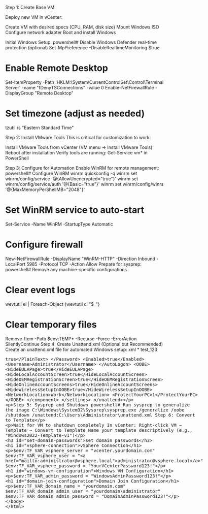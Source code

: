 Step 1: Create Base VM

Deploy new VM in vCenter:

Create VM with desired specs (CPU, RAM, disk size)
Mount Windows ISO
Configure network adapter
Boot and install Windows


Initial Windows Setup:
powershell# Disable Windows Defender real-time protection (optional)
Set-MpPreference -DisableRealtimeMonitoring $true

# Enable Remote Desktop
Set-ItemProperty -Path 'HKLM:\System\CurrentControlSet\Control\Terminal Server' -name "fDenyTSConnections" -value 0
Enable-NetFirewallRule -DisplayGroup "Remote Desktop"

# Set timezone (adjust as needed)
tzutil /s "Eastern Standard Time"


Step 2: Install VMware Tools
This is critical for customization to work:

Install VMware Tools from vCenter (VM menu → Install VMware Tools)
Reboot after installation
Verify tools are running: Get-Service vm* in PowerShell

Step 3: Configure for Automation
Enable WinRM for remote management:
powershell# Configure WinRM
winrm quickconfig -q
winrm set winrm/config/service '@{AllowUnencrypted="true"}'
winrm set winrm/config/service/auth '@{Basic="true"}'
winrm set winrm/config/winrs '@{MaxMemoryPerShellMB="2048"}'

# Set WinRM service to auto-start
Set-Service -Name WinRM -StartupType Automatic

# Configure firewall
New-NetFirewallRule -DisplayName "WinRM-HTTP" -Direction Inbound -LocalPort 5985 -Protocol TCP -Action Allow
Prepare for sysprep:
powershell# Remove any machine-specific configurations
# Clear event logs
wevtutil el | Foreach-Object {wevtutil cl "$_"}

# Clear temporary files
Remove-Item -Path $env:TEMP\* -Recurse -Force -ErrorAction SilentlyContinue
Step 4: Create Unattend.xml (Optional but Recommended)
Create an unattend.xml file for automated Windows setup:
xml<?xml version="1.0" encoding="utf-8"?>
<unattend xmlns="urn:schemas-microsoft-com:unattend">
    <settings pass="specialize">
        <component name="Microsoft-Windows-Shell-Setup" processorArchitecture="amd64" publicKeyToken="31bf3856ad364e35" language="neutral" versionScope="nonSxS" xmlns:wcm="http://schemas.microsoft.com/WMIConfig/2002/State">
            <ComputerName>*</ComputerName>
        </component>
    </settings>
    <settings pass="oobeSystem">
        <component name="Microsoft-Windows-Shell-Setup" processorArchitecture="amd64" publicKeyToken="31bf3856ad364e35" language="neutral" versionScope="nonSxS">
            <AutoLogon>
                <Password>
                    <Value>test_123</Value>
                    <PlainText>true</PlainText>
                </Password>
                <Enabled>true</Enabled>
                <Username>Administrator</Username>
            </AutoLogon>
            <OOBE>
                <HideEULAPage>true</HideEULAPage>
                <HideLocalAccountScreen>true</HideLocalAccountScreen>
                <HideOEMRegistrationScreen>true</HideOEMRegistrationScreen>
                <HideOnlineAccountScreens>true</HideOnlineAccountScreens>
                <HideWirelessSetupInOOBE>true</HideWirelessSetupInOOBE>
                <NetworkLocation>Work</NetworkLocation>
                <ProtectYourPC>1</ProtectYourPC>
            </OOBE>
        </component>
    </settings>
</unattend>



Step 5: Sysprep and Shutdown
powershell# Run sysprep to generalize the image
C:\Windows\System32\Sysprep\sysprep.exe /generalize /oobe /shutdown /unattend:C:\Users\Administrator\unattend.xml
Step 6: Convert to Template

Wait for VM to shutdown completely
In vCenter: Right-click VM → Template → Convert to Template
Name your template descriptively (e.g., "Windows2022-Template-v1")


### set domain passwords
# vSphere Connection
$env:TF_VAR_vsphere_server = "vcenter.yourdomain.com"
$env:TF_VAR_vsphere_user = "administrator@vsphere.local"
$env:TF_VAR_vsphere_password = "YourVCenterPassword123!"

# Windows VM Configuration
$env:TF_VAR_admin_password = "WindowsAdminPassword123!"

# Domain Join Configuration
$env:TF_VAR_domain_name = "yourdomain.com"
$env:TF_VAR_domain_admin_user = "yourdomain\administrator"
$env:TF_VAR_domain_admin_password = "DomainAdminPassword123!"